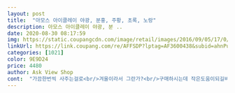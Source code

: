 ```yaml
---
layout: post 
title:  "아모스 아이클레이 야광, 분홍, 주황, 초록, 노랑" 
description: 아모스 아이클레이 야광, 분 ..
date: 2020-08-30 08:17:59 
img: https://static.coupangcdn.com/image/retail/images/2016/09/05/17/0/9dc6b8cb-9edc-4edc-aabd-98ff3de38cf2.jpg 
linkUrl: https://link.coupang.com/re/AFFSDP?lptag=AF3600438&subid=ahnPublicAsk&pageKey=7039441&itemId=31204157&vendorItemId=3046313552&traceid=V0-113-3a393dc27bdfbeda 
categories: [1021] 
color: 9E9D24 
price: 4480 
author: Ask View Shop 
cont:  "가끔한번씩 사주는걸로<br/>겨울이라서 그란가?<br/>구매하시는데 작은도움이되길바라며 주관적이지만<br/>그거 해봤더니 아... <br/>  이 느낌이예요<br/>그래서 그냥 버렸네요<br/>그리고 조금 일반클레이에비해 딱딱해요<br/>근데 조금 지나니 클레이에서 냄새가 나네요<br/>내가 생각했던 그 느낌이 아니예요<br/>너만재미있다면... <br/>.<br/>애미는 괜찮단다... <br/><br/>너무 딱딱해요<br/>돈이 안아까웠어요 ㅎㅎ<br/>딱딱한 클레이 전자렌지 돌리는거 있길래<br/>많이많이 조물조물해야해요<br/>맘대로쓰기엔 양이매우적거든요<br/>불을 껐습니다<br/>사용해보고 추가후기올리겠습니다<br/>사진상으로 매우야광이지만 실제론 사진보단  좀약해요 ㅎ<br/>사진은 아주매우 야광이죠 ㅎㅎ<br/>솔직한후기 남기겠습니다<br/>아기가 좋아하긴 하는데<br/>아기가 좋아할거 같아서 샀는데<br/>아까워서 못쓰겠어요 ㅜㅜ<br/>아이들이 야광에빠져서 구매했는데 생각보다 크네요 야광이 잘되는지는아직해보지않았지만 기대가큽니다<br/>야광이되는지 확인해봐야겠죠<br/>야광클레이가 갖고싶단 딸램위해 구매했어요<br/>오호생각보다 밝은 야광빛에 순간적으로<br/>일단 일반낱개로 포장되어있는 클레이보다 양이매우적어요<br/>전자렌지 돌려서 그런거겠죠?<br/>찾지않는다면 굳이 사주고싶진않아요<br/>하루에 한번에 돈4천원을 후다닥 써버리네요 ㅎㅎ<br/>하지만 딸램은 마구마구 씁니다<br/>" 
---
```

